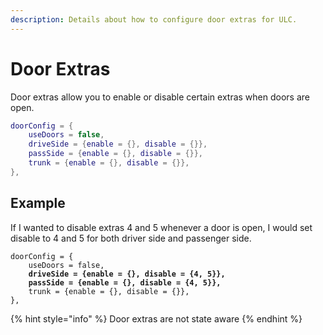 ```yaml
---
description: Details about how to configure door extras for ULC.
---
```


# Door Extras

Door extras allow you to enable or disable certain extras when doors are open.

```lua
doorConfig = {
    useDoors = false,
    driveSide = {enable = {}, disable = {}},
    passSide = {enable = {}, disable = {}},
    trunk = {enable = {}, disable = {}},
},
```

## Example

If I wanted to disable extras 4 and 5 whenever a door is open, I would set disable to 4 and 5 for both driver side and passenger side.

<pre class="language-lua"><code class="lang-lua">doorConfig = {
    useDoors = false,
<strong>    driveSide = {enable = {}, disable = {4, 5}},
</strong><strong>    passSide = {enable = {}, disable = {4, 5}},
</strong>    trunk = {enable = {}, disable = {}},
},
</code></pre>

{% hint style="info" %}
Door extras are not state aware
{% endhint %}
